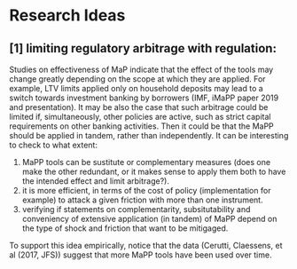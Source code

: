 # Research Ideas

## [1] limiting regulatory arbitrage with regulation:

Studies on effectiveness of MaP indicate that the effect of the tools may change greatly depending on the scope at which they are applied. For example, 
LTV limits applied only on household deposits may lead to a switch towards investment banking by borrowers (IMF, iMaPP paper 2019 and presentation). 
It may be also the case that such arbitrage could be limited if, simultaneously, other policies are active, such as strict capital requirements on other banking activities. 
Then it could be that the MaPP should be applied in tandem, rather than independently. It can be interesting to check to what extent: 
1) MaPP tools can be sustitute or complementary measures (does one make the other redundant, or it makes sense to apply them both to have the intended effect and limit arbitrage?).
2) it is more efficient, in terms of the cost of policy (implementation for example) to attack a given friction with more than one instrument. 
3) verifying if statements on complementarity, subsitutability and conveniency of extensive application (in tandem) of MaPP depend on the type of shock and friction 
that want to be mitigaged. 

To support this idea empirically, notice that the data (Cerutti, Claessens, et al (2017, JFS)) suggest that more MaPP tools have been used over time.
